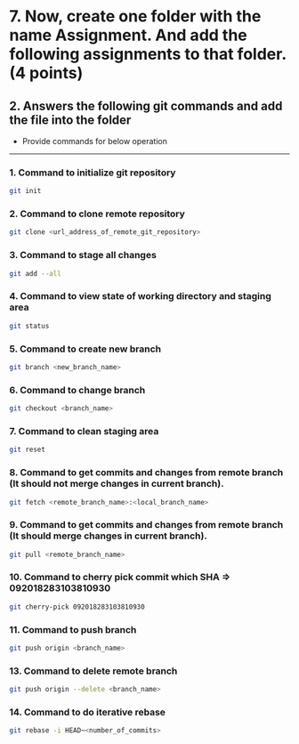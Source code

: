 # 7. Now, create one folder with the name Assignment. And add the following assignments to that folder. (4 points)


## 2. Answers the following git commands and add the file into the folder
- Provide commands for below operation

<hr>


### 1. Command to initialize git repository
```bash
git init
```

### 2. Command to clone remote repository
```bash
git clone <url_address_of_remote_git_repository>
```

### 3. Command to stage all changes
```bash
git add --all
```

### 4. Command to view state of working directory and staging area
```bash
git status
```

### 5. Command to create new branch
```bash
git branch <new_branch_name>
```

### 6. Command to change branch
```bash
git checkout <branch_name>
```

### 7. Command to clean staging area
```bash
git reset
```

### 8. Command to get commits and changes from remote branch (It should not merge changes in current branch).
```bash
git fetch <remote_branch_name>:<local_branch_name>
```
### 9. Command to get commits and changes from remote branch (It should merge changes in current branch).
```bash
git pull <remote_branch_name>
```

### 10. Command to cherry pick commit which SHA => 092018283103810930
```bash
git cherry-pick 092018283103810930
```

### 11. Command to push branch
```bash
git push origin <branch_name>
```

### 13. Command to delete remote branch
```bash
git push origin --delete <branch_name>
```

### 14. Command to do iterative rebase
```bash
git rebase -i HEAD~<number_of_commits>
```

